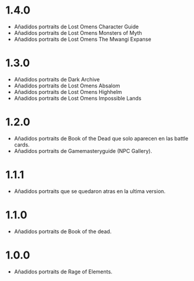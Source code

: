 # 1.4.0

-	Añadidos portraits de Lost Omens Character Guide
-	Añadidos portraits de Lost Omens Monsters of Myth
-	Añadidos portraits de Lost Omens The Mwangi Expanse

# 1.3.0

-	Añadidos portraits de Dark Archive
-	Añadidos portraits de Lost Omens Absalom
-	Añadidos portraits de Lost Omens Highhelm
-	Añadidos portraits de Lost Omens Impossible Lands

# 1.2.0

-	Añadidos portraits de Book of the Dead que solo aparecen en las battle cards.
-	Añadidos portraits de Gamemasteryguide (NPC Gallery).

# 1.1.1

-	Añadidos portraits que se quedaron atras en la ultima version.

# 1.1.0

-   Añadidos portraits de Book of the dead.

# 1.0.0

-	Añadidos portraits de Rage of Elements.